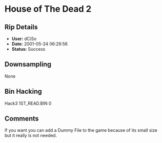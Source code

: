 # House of The Dead 2

## Rip Details

- **User:** dCiSo
- **Date:** 2001-05-24 06:29:56
- **Status:** Success

## Downsampling

None

## Bin Hacking

Hack3 1ST_READ.BIN 0

## Comments

If you want you can add a Dummy File to the game because of its small size but it really is not needed.

